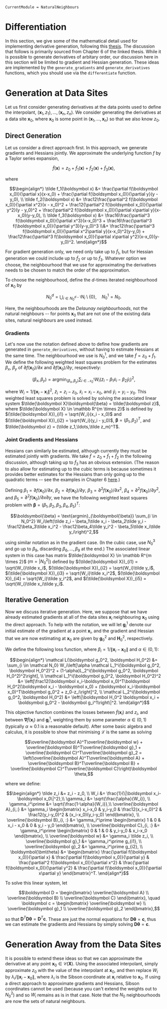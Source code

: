 ```@meta
CurrentModule = NaturalNeighbours
```

# Differentiation 

In this section, we give some of the mathematical detail used for implementing derivative generation, following this [thesis](https://kluedo.ub.rptu.de/frontdoor/deliver/index/docId/2104/file/diss.bobach.natural.neighbor.20090615.pdf). The discussion that follows is primarily sourced from Chapter 6 of the linked thesis. While it is possible to generate derivatives of arbitary order, our discussion here in this section will be limited to gradient and Hessian generation.  These ideas are implemented by the `generate_gradients` and `generate_derivatives` functions, which you should use via the `differentiate` function.

# Generation at Data Sites 

Let us first consider generating derivatives at the data points used to define the interpolant, $(\boldsymbol x_1, z_1), \ldots, (\boldsymbol x_n, z_n)$. We consider generating the derivatives at a data site $\boldsymbol x_0$, where $\boldsymbol x_0$ is some point in $(\boldsymbol x_1,\ldots,\boldsymbol x_n)$ so that we also know $z_0$.

## Direct Generation

Let us consider a direct approach first. In this approach, we generate gradients and Hessians jointly. We approximate the underlying function $f$ by a Taylor series expansion,

```math
\tilde f(\boldsymbol x) = z_0 + \tilde f_1(\boldsymbol x) + \tilde f_2(\boldsymbol x) + \tilde f_3(\boldsymbol x),
```

where 

```math 
\begin{align*}
\tilde f_1(\boldsymbol x) &= \frac{\partial f(\boldsymbol x_0)}{\partial x}(x-x_0) + \frac{\partial f(\boldsymbol x_0)}{\partial y}(y - y_0), \\
\tilde f_2(\boldsymbol x) &= \frac12\frac{\partial^2 f(\boldsymbol x_0)}{\partial x^2}(x - x_0)^2 + \frac12{\partial^2 f(\boldsymbol x_0)}{\partial y^2}(y - y_0)^2 + \frac{\partial^2 f(\boldsymbol x_0)}{\partial x\partial y}(x-x_0)(y-y_0), \\
\tilde f_3(\boldsymbol x) &= \frac16\frac{\partial^3 f(\boldsymbol x_0)}{\partial x^3}(x-x_0)^3 + \frac16\frac{\partial^3 f(\boldsymbol x_0)}{\partial y^3}(y-y_0)^3 \\&+ \frac12\frac{\partial^3 f(\boldsymbol x_0)}{\partial x^2\partial y}(x-x_0)^2(y-y_0) + \frac12\frac{\partial^3 f(\boldsymbol x_0)}{\partial x\partial y^2}(x-x_0)(y-y_0)^2.
\end{align*}
```

For gradient generation only, we need only take up to $\tilde f_1$, but for Hessian generation we could include up to $\tilde f_2$ or up to $\tilde f_3$. Whatever option we choose, the neighbourhood that we use for approximating the derivatives needs to be chosen to match the order of the approximation.

To choose the neighbourhood, define the $d$-times iterated neighbourhood of $\boldsymbol x_0$ by 

```math
N_0^d = \bigcup_{i \in N_0^{d-1}} N_i \setminus \{0\}, \quad N_0^1 = N_0.
```

Here, the neighbourhoods are the _Delaunay neighbourhoods_, not the natural neighbours -- for points $\boldsymbol x_0$ that are not one of the existing data sites, natural neighbours are used instead.

### Gradients 

Let's now use the notation defined above to define how gradients are generated in `generate_derivatives`, without having to estimate Hessians at the same time. The neighbourhood we use is $N_0^1$, and we take $\tilde f = z_0 + \tilde f_1$. We define the following weighted least squares problem for the estimates $\beta_x$, $\beta_y$ of $\partial f(\boldsymbol x_0)/\partial x$ and $\partial f(\boldsymbol x_0)/\partial y$, respectively:

```math
(\beta_x, \beta_y) = \text{argmin}_{(\beta_x, \beta_y)} \sum_{i \in \mathcal N_0^1} W_i \left(\tilde z_i - \beta_1\tilde x_i - \beta_2\tilde y_i\right)^2,
```

where $W_i = 1/\|\boldsymbol x_i - \boldsymbol x_i\|^2$, $\tilde z_i = z_i-z_0$, $\tilde x_i=x_i-x_0$, and $\tilde y_i = y_i-y_0$. This weighted least squares problem is solved by solving the associated linear system $\tilde{\boldsymbol X}\boldsymbol{\beta} = \tilde{\boldsymbol z}$, where $\tilde{\boldsymbol X} \in \mathbb R^{m \times 2}$ is defined by $(\tilde{\boldsymbol X})_{i1} = \sqrt{W_i}(x_i - x_0)$ and $(\tilde{\boldsymbol X})_{i2} = \sqrt{W_i}(y_i - y_0)$, $\boldsymbol{\beta} = (\beta_1,\beta_2)^T$, and $\tilde{\boldsymbol z} = (\tilde z_1,\ldots,\tilde z_m)^T$.

### Joint Gradients and Hessians

Hessians can similarly be estimated, although currently they must be estimated jointly with gradients. We take $\tilde f = z_0 + \tilde f_1 + \tilde f_2$ in the following discussion, although taking up to $\tilde f_3$ has an obvious extension. (The reason to also allow for estimating up to the cubic terms is because sometimes it provides better estimates for the Hessians than only going up to the quadratic terms -- see the examples in Chapter 6 [here](https://kluedo.ub.rptu.de/frontdoor/deliver/index/docId/2104/file/diss.bobach.natural.neighbor.20090615.pdf).) 

Defining $\beta_1 = \partial f(\boldsymbol x_0)/\partial x$, $\beta_2 = \partial f(\boldsymbol x_0)/\partial y$, $\beta_3 = \partial^2 f(\boldsymbol x_0)/\partial x^2$, $\beta_4 = \partial^2 f(\boldsymbol x_0)/\partial y^2$, and $\beta_5 = \partial^2 f(\boldsymbol x_0)/\partial x\partial y$, we have the following weighted least squares problem with $\boldsymbol{\beta}=(\beta_1,\beta_2,\beta_3,\beta_4,\beta_5)^T$:

```math 
\boldsymbol{\beta} = \text{argmin}_{\boldsymbol{\beta}} \sum_{i \in N_0^2} W_i\left(\tilde z_i - \beta_1\tilde x_i - \beta_2\tilde y_i - \frac12\beta_3\tilde x_i^2 - \frac12\beta_4\tilde y_i^2 - \beta_5\tilde x_i\tilde y_i\right)^2,
```

using similar notation as in the gradient case. (In the cubic case, use $N_0^3$ and go up to $\beta_9$, discarding $\beta_6,\ldots,\beta_9$ at the end.) The associated linear system in this case has matrix $\tilde{\boldsymbol X} \in \mathbb R^{m \times 2}$ ($m = |N_0^2|$) defined by $(\tilde{\boldsymbol X})_{i1} = \sqrt{W_i}\tilde x_i$, $(\tilde{\boldsymbol X})_{i2} = \sqrt{W_i}\tilde y_i$, $(\tilde{\boldsymbol X})_{i3} = \sqrt{W_i}\tilde x_i^2$, $(\tilde{\boldsymbol X})_{i4} = \sqrt{W_i}\tilde y_i^2$, and $(\tilde{\boldsymbol X})_{i5} = \sqrt{W_i}\tilde x_i\tilde y_i$.

## Iterative Generation

Now we discuss iterative generation. Here, we suppose that we have already estimated gradients at all of the data sites $\boldsymbol x_i$ neighbouring $\boldsymbol x_0$ using the direct approach. To help with the notation, we will let $\boldsymbol g_i^1$ denote our initial estimate of the gradient at a point $\boldsymbol x_i$, and the gradient and Hessian that we are now estimating at $\boldsymbol x_0$ are given by $\boldsymbol g_0^2$ and $\boldsymbol H_0^2$, respectively.

We define the following loss function, where $\beta_i = 1/\|\boldsymbol x_i-\boldsymbol x_0\|$ and $\alpha \in (0, 1)$:

```math 
\begin{align*}
\mathcal L(\boldsymbol g_0^2, \boldsymbol H_0^2) &= \sum_{i \in \mathcal N_0} W_i\left[\alpha \mathcal L_1^i(\boldsymbol g_0^2, \boldsymbol H_0^2)^2 + (1-\alpha)L_2^i(\boldsymbol g_0^2, \boldsymbol H_0^2)^2\right], \\
\mathcal L_1^i(\boldsymbol g_0^2, \boldsymbol H_0^2)^2 &= \left[\frac12(\boldsymbol x_i-\boldsymbol x_0)^T\boldsymbol H_0^2(\boldsymbol x_i - \boldsymbol x_0) + (\boldsymbol x_i-\boldsymbol x_0)^T\boldsymbol g_0^2 + z_0-z_i\right]^2, \\
\mathcal L_2^i(\boldsymbol g_0^2, \boldsymbol H_0^2) &= \left\|\boldsymbol H_0^2 \boldsymbol x_i + \boldsymbol g_0^2 - \boldsymbol g_i^1\right\|^2.
\end{align*}
```

This objective function combines the losses between $\tilde f(\boldsymbol x_i)$ and $z_i$, and between $\boldsymbol \nabla \tilde f(\boldsymbol x_i)$ and $\boldsymbol g_i^1$, weighting them by some parameter $\alpha \in (0, 1)$ (typically $\alpha \approx 0.1$ is a reasonable default). After some basic algebra and calculus,  it is possible to show that minimising $\mathcal L$ is the same as solving 

```math 
\overline{\boldsymbol A}^T\overline{\boldsymbol w} + \overline{\boldsymbol B}^T\overline{\boldsymbol g}_1 + \overline{\boldsymbol C}^T\overline{\boldsymbol g}_2 = \left(\overline{\boldsymbol A}^T\overline{\boldsymbol A} + \overline{\boldsymbol B}^T\overline{\boldsymbol B} + \overline{\boldsymbol C}^T\overline{\boldsymbol C}\right)\boldsymbol \theta,
```

where we define:

```math
\begin{align*}
\tilde z_i &= z_i - z_0, \\
W_i &= \frac{1}{\|\boldsymbol x_i-\boldsymbol x_0\|^2},\\
\gamma_i &= \sqrt{\frac{\alpha}{W_i}}, \\
\gamma_i^\prime &= \sqrt{\frac{1-\alpha}{W_i}},\\
\overline{\boldsymbol A}_{i,:} &= \gamma_i \begin{bmatrix} x_i-x_0 & y_i-y_0 & \frac12(x_i-x_0)^2 & \frac12(y_i-y_0)^2 & (x_i-x_0)(y_i-y_0) \end{bmatrix}, \\
\overline{\boldsymbol B}_{i, :} &= \gamma_i^\prime \begin{bmatrix} 1 & 0 & x_i - x_0 & 0 & y_i - y_0 \end{bmatrix}, \\
\overline{\boldsymbol C}_{i, :} &= \gamma_i^\prime \begin{bmatrix} 0 & 1 & 0 & y_i-y_0 & x_i-x_0 \end{bmatrix}, \\
\overline{\boldsymbol w} &= \gamma_i \tilde z_i, \\
\overline{\boldsymbol g}_1 &= \gamma_i^\prime g_{i1}, \\
\overline{\boldsymbol g}_2 &= \gamma_i^\prime g_{i2}, \\
\boldsymbol{\bm\theta} &= \begin{bmatrix} \frac{\partial f(\boldsymbol x_0)}{\partial x} & \frac{\partial f(\boldsymbol x_0)}{\partial y} & \frac{\partial^2 f(\boldsymbol x_0)}{\partial x^2} & \frac{\partial f(\boldsymbol x_0)}{\partial y^2} & \frac{\partial f(\boldsymbol x_0)}{\partial x\partial y} \end{bmatrix}^T.
\end{align*}
```

To solve this linear system, let

```math 
\boldsymbol D = \begin{bmatrix} \overline{\boldsymbol A} \\ \overline{\boldsymbol B} \\ \overline{\boldsymbol C} \end{bmatrix}, \quad \boldsymbol c = \begin{bmatrix} \overline{\boldsymbol w} \\ \overline{\boldsymbol g}_1 \\ \overline{\boldsymbol g}_2 \end{bmatrix},
```

so that $\boldsymbol D^T\boldsymbol D\boldsymbol\theta = \boldsymbol D^T\boldsymbol c$. These are just the normal equations for $\boldsymbol D\boldsymbol \theta = \boldsymbol c$, thus we can estimate the gradients and Hessians by simply solving $\boldsymbol D\boldsymbol \theta = \boldsymbol c$.

# Generation Away from the Data Sites 

It is possible to extend these ideas so that we can approximate the derivative at any point $\boldsymbol x_0 \in \mathcal C(\boldsymbol X)$. Using the associated interpolant, simply approximate $z_0$ with the value of the interpolant at $\boldsymbol x_0$, and then replace $W_i$ by $\lambda_i/\|\boldsymbol x_i-\boldsymbol x_0\|$, where $\lambda_i$ is the Sibson coordinate at $\boldsymbol x_i$ relative to $\boldsymbol x_0$. If using a direct approach to approximate gradients and Hessians, Sibson coordinates cannot be used (because you can't extend the weights out to $N_0^2$) and so $W_i$ remains as is in that case. Note that the $N_0$ neighbourhoods are now the sets of natural neighbours.
